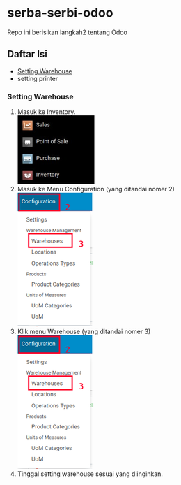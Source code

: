 # serba-serbi-odoo
Repo ini berisikan langkah2 tentang Odoo

## Daftar Isi
* [Setting Warehouse](#setting-warehouse)
* setting printer

### Setting Warehouse
1. Masuk ke Inventory.  
![inventory](/src/image/odoo-001.jpg)
2. Masuk ke Menu Configuration (yang ditandai nomer 2)  
![inventory](/src/image/odoo-002.png)
3. Klik menu Warehouse (yang ditandai nomer 3)  
![inventory](/src/image/odoo-002.png)
4. Tinggal setting warehouse sesuai yang diinginkan.

